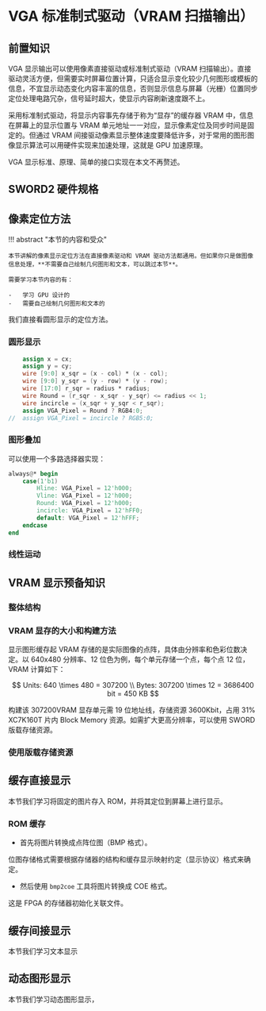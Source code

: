 # VGA 标准制式驱动（VRAM 扫描输出）

## 前置知识

VGA 显示输出可以使用像素直接驱动或标准制式驱动（VRAM 扫描输出）。直接驱动灵活方便，但需要实时屏幕位置计算，只适合显示变化较少几何图形或模板的信息，不宜显示动态变化内容丰富的信息，否则显示信息与屏幕（光栅）位置同步定位处理电路冗杂，信号延时超大，使显示内容刷新速度跟不上。

采用标准制式驱动，将显示内容事先存储于称为“显存”的缓存器 VRAM 中，信息在屏幕上的显示位置与 VRAM 单元地址一一对应，显示像素定位及同步时间是固定的。但通过 VRAM 间接驱动像素显示整体速度要降低许多，对于常用的图形图像显示算法可以用硬件实现来加速处理，这就是 GPU 加速原理。

VGA 显示标准、原理、简单的接口实现在本文不再赘述。

## SWORD2 硬件规格

## 像素定位方法

<!-- prettier-ignore-start -->
!!! abstract "本节的内容和受众"

    本节讲解的像素显示定位方法在直接像素驱动和 VRAM 驱动方法都通用。但如果你只是做图像信息处理，**不需要自己绘制几何图形和文本，可以跳过本节**。

    需要学习本节内容的有：

    -   学习 GPU 设计的
    -   需要自己绘制几何图形和文本的
<!-- prettier-ignore-end -->

我们直接看圆形显示的定位方法。

### 圆形显示

```verilog
    assign x = cx;
    assign y = cy;
    wire [9:0] x_sqr = (x - col) * (x - col);
    wire [9:0] y_sqr = (y - row) * (y - row);
    wire [17:0] r_sqr = radius * radius;
    wire Round = (r_sqr - x_sqr - y_sqr) <= radius << 1;
    wire incircle = (x_sqr + y_sqr < r_sqr);
    assign VGA_Pixel = Round ? RGB4:0;
//  assign VGA_Pixel = incircle ? RGB5:0;
```

### 图形叠加

可以使用一个多路选择器实现：

```verilog
always@* begin
    case(1'b1)
        Hline: VGA_Pixel = 12'h000;
        Vline: VGA_Pixel = 12'h000;
        Round: VGA_Pixel = 12'h000;
        incircle: VGA_Pixel = 12'hFF0;
        default: VGA_Pixel = 12'hFFF;
    endcase
end
```

### 线性运动

## VRAM 显示预备知识

### 整体结构

### VRAM 显存的大小和构建方法

显示图形缓存起 VRAM 存储的是实际图像的点阵，具体由分辨率和色彩位数决定。以 640x480 分辨率、12 位色为例，每个单元存储一个点，每个点 12 位，VRAM 计算如下：

$$
Units: 640 \times 480 = 307200 \\
Bytes: 307200 \times 12 = 3686400 bit = 450 KB
$$

构建该 307200VRAM 显存单元需 19 位地址线，存储资源 3600Kbit，占用 31% XC7K160T 片内 Block Memory 资源。如需扩大更高分辨率，可以使用 SWORD 版载存储资源。

### 使用版载存储资源

## 缓存直接显示

本节我们学习将固定的图片存入 ROM，并将其定位到屏幕上进行显示。

### ROM 缓存

-   首先将图片转换成点阵位图（BMP 格式）。

位图存储格式需要根据存储器的结构和缓存显示映射约定（显示协议）格式来确定。

-   然后使用 `bmp2coe` 工具将图片转换成 COE 格式。

这是 FPGA 的存储器初始化关联文件。

## 缓存间接显示

本节我们学习文本显示

## 动态图形显示

本节我们学习动态图形显示，


